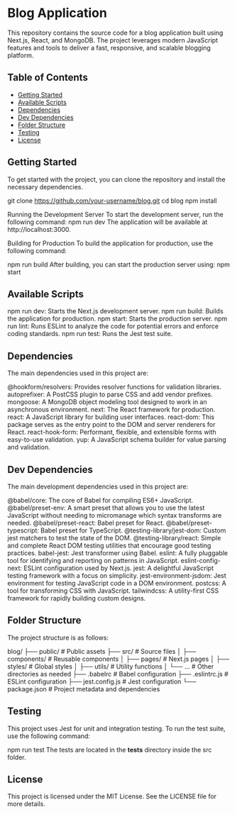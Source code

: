 # Blog Application

This repository contains the source code for a blog application built using Next.js, React, and MongoDB. The project leverages modern JavaScript features and tools to deliver a fast, responsive, and scalable blogging platform.

## Table of Contents

- [Getting Started](#getting-started)
- [Available Scripts](#available-scripts)
- [Dependencies](#dependencies)
- [Dev Dependencies](#dev-dependencies)
- [Folder Structure](#folder-structure)
- [Testing](#testing)
- [License](#license)

## Getting Started

To get started with the project, you can clone the repository and install the necessary dependencies.


git clone https://github.com/your-username/blog.git
cd blog
npm install

Running the Development Server
To start the development server, run the following command:
npm run dev
The application will be available at http://localhost:3000.

Building for Production
To build the application for production, use the following command:

npm run build
After building, you can start the production server using:
npm start

##  Available Scripts
npm run dev: Starts the Next.js development server.
npm run build: Builds the application for production.
npm start: Starts the production server.
npm run lint: Runs ESLint to analyze the code for potential errors and enforce coding standards.
npm run test: Runs the Jest test suite.

## Dependencies
The main dependencies used in this project are:

@hookform/resolvers: Provides resolver functions for validation libraries.
autoprefixer: A PostCSS plugin to parse CSS and add vendor prefixes.
mongoose: A MongoDB object modeling tool designed to work in an asynchronous environment.
next: The React framework for production.
react: A JavaScript library for building user interfaces.
react-dom: This package serves as the entry point to the DOM and server renderers for React.
react-hook-form: Performant, flexible, and extensible forms with easy-to-use validation.
yup: A JavaScript schema builder for value parsing and validation.

## Dev Dependencies
The main development dependencies used in this project are:

@babel/core: The core of Babel for compiling ES6+ JavaScript.
@babel/preset-env: A smart preset that allows you to use the latest JavaScript without needing to micromanage which syntax transforms are needed.
@babel/preset-react: Babel preset for React.
@babel/preset-typescript: Babel preset for TypeScript.
@testing-library/jest-dom: Custom jest matchers to test the state of the DOM.
@testing-library/react: Simple and complete React DOM testing utilities that encourage good testing practices.
babel-jest: Jest transformer using Babel.
eslint: A fully pluggable tool for identifying and reporting on patterns in JavaScript.
eslint-config-next: ESLint configuration used by Next.js.
jest: A delightful JavaScript testing framework with a focus on simplicity.
jest-environment-jsdom: Jest environment for testing JavaScript code in a DOM environment.
postcss: A tool for transforming CSS with JavaScript.
tailwindcss: A utility-first CSS framework for rapidly building custom designs.

## Folder Structure
The project structure is as follows:


blog/
├── public/         # Public assets
├── src/            # Source files
│   ├── components/ # Reusable components
│   ├── pages/      # Next.js pages
│   ├── styles/     # Global styles
│   ├── utils/      # Utility functions
│   └── ...         # Other directories as needed
├── .babelrc        # Babel configuration
├── .eslintrc.js    # ESLint configuration
├── jest.config.js  # Jest configuration
└── package.json    # Project metadata and dependencies

## Testing
This project uses Jest for unit and integration testing. To run the test suite, use the following command:


npm run test
The tests are located in the __tests__ directory inside the src folder.

## License
This project is licensed under the MIT License. See the LICENSE file for more details.